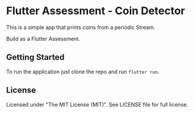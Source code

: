 # Flutter Assessment - Coin Detector

This is a simple app that prints coins from a periodic Stream.

Build as a Flutter Assessment.

## Getting Started

To run the application just clone the repo and run `flutter run`.

## License

Licensed under "The MIT License (MIT)". See LICENSE file for full license.

